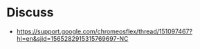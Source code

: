 # Discuss
- https://support.google.com/chromeosflex/thread/151097467?hl=en&sjid=1565282915315769697-NC
